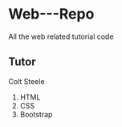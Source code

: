 # Web---Repo
All the web related tutorial code 

## Tutor

Colt Steele

1. HTML
2. CSS
3. Bootstrap

